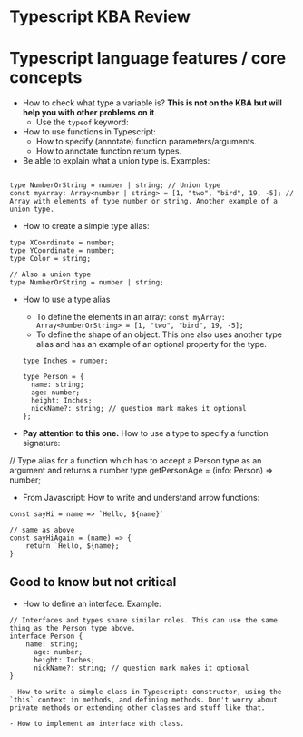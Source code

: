 # Typescript KBA Review 

# Typescript language features / core concepts 

- How to check what type a variable is? **This is not on the KBA but will help you with other problems on it**.
    - Use the `typeof` keyword: 
- How to use functions in Typescript:
  - How to specify (annotate) function parameters/arguments.
  - How to annotate function return types.
- Be able to explain what a union type is. Examples: 
```

type NumberOrString = number | string; // Union type 
const myArray: Array<number | string> = [1, "two", "bird", 19, -5]; // Array with elements of type number or string. Another example of a union type. 
```

- How to create a simple type alias: 
```
type XCoordinate = number;
type YCoordinate = number;
type Color = string;

// Also a union type
type NumberOrString = number | string;
```

- How to use a type alias
    - To define the elements in an array: `const myArray: Array<NumberOrString> = [1, "two", "bird", 19, -5];`
    - To define the shape of an object. This one also uses another type alias and has an example of an optional property for the type.
    ```
    type Inches = number;

    type Person = {
      name: string;
      age: number;
      height: Inches;
      nickName?: string; // question mark makes it optional
    };
    ```

- **Pay attention to this one.** How to use a type to specify a function signature:

// Type alias for a function which has to accept a Person type as an argument and returns a number
type getPersonAge = (info: Person) => number;

- From Javascript: How to write and understand arrow functions:
```
const sayHi = name => `Hello, ${name}`

// same as above
const sayHiAgain = (name) => {
    return `Hello, ${name};
}
```

## Good to know but not critical

- How to define an interface. Example:
```
// Interfaces and types share similar roles. This can use the same thing as the Person type above.
interface Person { 
    name: string;
      age: number;
      height: Inches;
      nickName?: string; // question mark makes it optional
}

- How to write a simple class in Typescript: constructor, using the `this` context in methods, and defining methods. Don't worry about private methods or extending other classes and stuff like that.

- How to implement an interface with class.





























